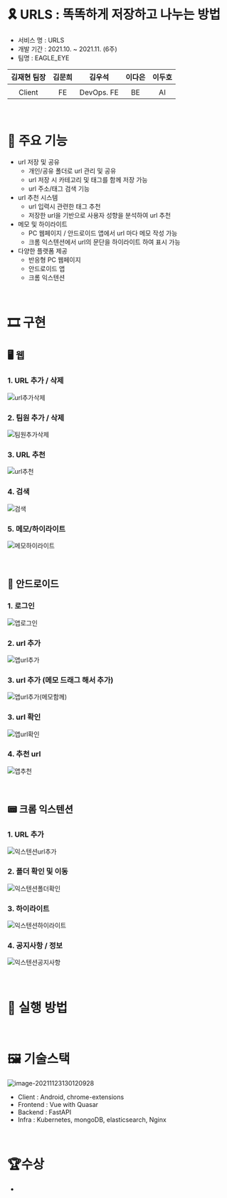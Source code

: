 # 🎗 URLS : 똑똑하게 저장하고 나누는 방법

- 서비스 명 : URLS
- 개발 기간 : 2021.10. ~ 2021.11. (6주)
- 팀명 : EAGLE_EYE

| 김재현 팀장 | 김문희 |   김우석   | 이다은 | 이두호 |
| :---------: | :----: | :--------: | :----: | :----: |
|             |        |            |        |        |
|   Client    |   FE   | DevOps. FE |   BE   |   AI   |

<br/>

# 🎇 주요 기능

- url 저장 및 공유
  - 개인/공유 폴더로 url 관리 및 공유
  - url 저장 시 카테고리 및 태그를 함께 저장 가능
  - url 주소/태그 검색 기능
- url 추천 시스템
  - url 입력시 관련한 태그 추천
  - 저장한 url을 기반으로 사용자 성향을 분석하여 url 추천
- 메모 및 하이라이트
  - PC 웹페이지 / 안드로이드 앱에서 url 마다 메모 작성 가능
  - 크롬 익스텐션에서 url의 문단을 하이라이트 하여 표시 가능
- 다양한 플랫폼 제공
  - 반응형 PC 웹페이지
  - 안드로이드 앱
  - 크롬 익스텐션

<br/>

# 🎞 구현

## 🖥 웹

### 1. URL 추가 / 삭제 

![url추가삭제](README.assets/url추가삭제.gif)

### 2. 팀원 추가 / 삭제

![팀원추가삭제](README.assets/팀원추가삭제.gif)

### 3. URL 추천

![url추천](README.assets/url추천.gif)

### 4. 검색

![검색](README.assets/검색.gif)

### 5. 메모/하이라이트

![메모하이라이트](README.assets/메모하이라이트.gif)

<br/>

## 📱 안드로이드

### 1. 로그인

![앱로그인](README.assets/앱로그인.gif)

### 2. url 추가

![앱url추가](README.assets/앱url추가.gif)

### 3. url 추가 (메모 드래그 해서 추가)

![앱url추가(메모함께)](README.assets/앱url추가(메모함께).gif)

### 3. url 확인

![앱url확인](README.assets/앱url확인.gif)

### 4. 추천 url

![앱추천](README.assets/앱추천.gif)

<br/>

## 📟 크롬 익스텐션

### 1. URL 추가 

![익스텐션url추가](README.assets/익스텐션url추가.gif)

### 2. 폴더 확인 및 이동

![익스텐션폴더확인](README.assets/익스텐션폴더확인.gif)

### 3. 하이라이트

![익스텐션하이라이트](README.assets/익스텐션하이라이트.gif)

### 4. 공지사항 / 정보

![익스텐션공지사항](README.assets/익스텐션공지사항.gif)

<br/>

# 🎈 실행 방법



<br/>

# 🖼 기술스택

![image-20211123130120928](README.assets/image-20211123130120928.png)

- Client : Android, chrome-extensions
- Frontend : Vue with Quasar
- Backend : FastAPI
- Infra : Kubernetes, mongoDB, elasticsearch, Nginx

<br/>

# 🏆수상

- 
